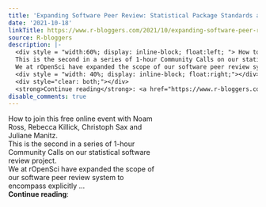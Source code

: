 ```yaml
---
title: 'Expanding Software Peer Review: Statistical Package Standards at rOpenSci'
date: '2021-10-18'
linkTitle: https://www.r-bloggers.com/2021/10/expanding-software-peer-review-statistical-package-standards-at-ropensci/
source: R-bloggers
description: |-
  <div style = "width:60%; display: inline-block; float:left; "> How to join this free online event with Noam Ross, Rebecca Killick, Christoph Sax and Juliane Manitz.<br />
  This is the second in a series of 1-hour Community Calls on our statistical software review project.<br />
  We at rOpenSci have expanded the scope of our software peer review system to encompass explicitly ...</div>
  <div style = "width: 40%; display: inline-block; float:right;"></div>
  <div style="clear: both;"></div>
  <strong>Continue reading</strong>: <a href="https://www.r-bloggers.com/2021/10/expanding-software-peer-review-stati ...
disable_comments: true
---
```

<div style = "width:60%; display: inline-block; float:left; "> How to join this free online event with Noam Ross, Rebecca Killick, Christoph Sax and Juliane Manitz.<br />
This is the second in a series of 1-hour Community Calls on our statistical software review project.<br />
We at rOpenSci have expanded the scope of our software peer review system to encompass explicitly ...</div>
<div style = "width: 40%; display: inline-block; float:right;"></div>
<div style="clear: both;"></div>
<strong>Continue reading</strong>: <a href="https://www.r-bloggers.com/2021/10/expanding-software-peer-review-stati ...